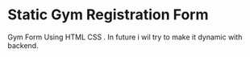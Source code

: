 # Static Gym Registration Form
 Gym Form Using HTML CSS . In future i wil try to make it dynamic with backend.
